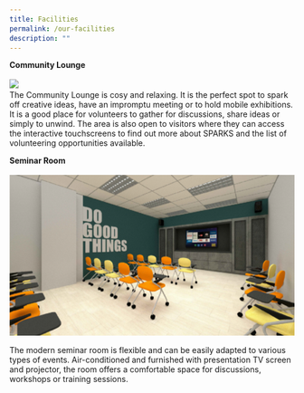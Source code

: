 ```yaml
---
title: Facilities
permalink: /our-facilities
description: ""
---
```

**Community Lounge**<br>
<br>![](/images/Sparks%201.png)
<br>The Community Lounge is cosy and relaxing. It is the perfect spot to spark off creative ideas, have an impromptu meeting or to hold mobile exhibitions. It is a good place for volunteers to gather for discussions, share ideas or simply to unwind.
The area is also open to visitors where they can access the interactive touchscreens to find out more about SPARKS and the list of volunteering opportunities available. 


**Seminar Room**<br>
<br>![](/images/seminar%20room%201A.png)

The modern seminar room is flexible and can be easily adapted to various types of events. Air-conditioned and furnished with presentation TV screen and projector, the room offers a comfortable space for discussions, workshops or training sessions.